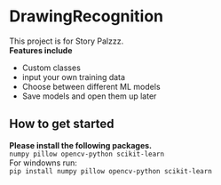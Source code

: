 # DrawingRecognition
This project is for Story Palzzz. \
**Features include**
*  Custom classes
*  input your own training data
*  Choose between different ML models
*  Save models and open them up later

## How to get started
**Please install the following packages.** \
  `numpy pillow opencv-python scikit-learn` \
  For windowns run: \
    `pip install numpy pillow opencv-python scikit-learn` 
